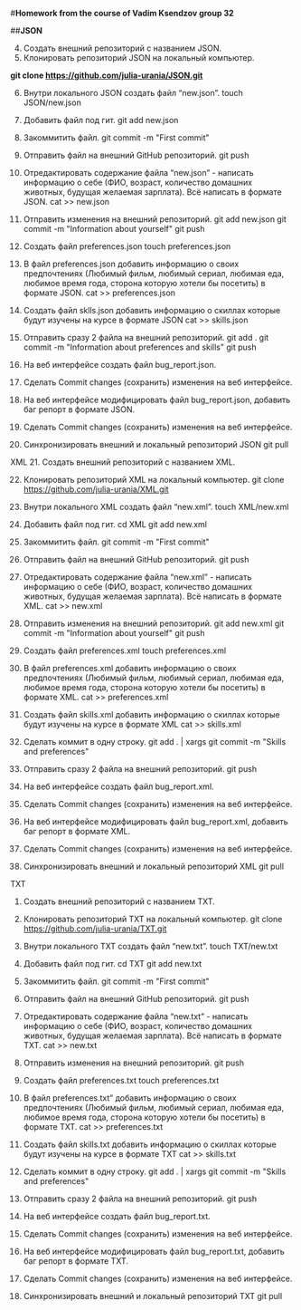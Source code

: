 #**Homework from the course of Vadim Ksendzov group 32**

##**JSON**

4. Создать внешний репозиторий c названием JSON.
5. Клонировать репозиторий JSON на локальный компьютер.

__git clone https://github.com/julia-urania/JSON.git__

6. Внутри локального JSON создать файл “new.json”.
touch JSON/new.json

7. Добавить файл под гит.
git add new.json

8. Закоммитить файл.
git commit -m "First commit"

9. Отправить файл на внешний GitHub репозиторий.
git push

10. Отредактировать содержание файла “new.json” - написать информацию о себе 
(ФИО, возраст, количество домашних животных, будущая желаемая зарплата). Всё написать в формате JSON.
cat >> new.json

11. Отправить изменения на внешний репозиторий.
git add new.json
git commit -m "Information about yourself"
git push

12. Создать файл preferences.json
touch preferences.json

 13. В файл preferences.json добавить информацию о своих предпочтениях 
(Любимый фильм, любимый сериал, любимая еда, любимое время года, сторона которую хотели бы посетить) в формате JSON.
cat >> preferences.json

 14. Создать файл sklls.json добавить информацию о скиллах которые будут изучены на курсе в формате JSON
cat >> skills.json

 15. Отправить сразу 2 файла на внешний репозиторий.
git add .
git commit -m "Information about preferences and skills"
git push

 16. На веб интерфейсе создать файл bug_report.json.

 17. Сделать Commit changes (сохранить) изменения на веб интерфейсе.

 18. На веб интерфейсе модифицировать файл bug_report.json, добавить баг репорт в формате JSON.

 19. Сделать Commit changes (сохранить) изменения на веб интерфейсе.

 20. Синхронизировать внешний и локальный репозиторий JSON
git pull




XML
 21. Создать внешний репозиторий c названием XML.

 22. Клонировать репозиторий XML на локальный компьютер.
git clone https://github.com/julia-urania/XML.git

 23. Внутри локального XML создать файл “new.xml”.
touch XML/new.xml

 24. Добавить файл под гит.
cd XML
git add new.xml

 25. Закоммитить файл.
git commit -m "First commit"

 26. Отправить файл на внешний GitHub репозиторий.
git push

 27. Отредактировать содержание файла “new.xml” - написать информацию о себе 
(ФИО, возраст, количество домашних животных, будущая желаемая зарплата). Всё написать в формате XML.
cat >> new.xml

 28. Отправить изменения на внешний репозиторий.
git add new.xml
git commit -m "Information about yourself"
git push

 29. Создать файл preferences.xml
touch preferences.xml

 30. В файл preferences.xml добавить информацию о своих предпочтениях 
(Любимый фильм, любимый сериал, любимая еда, любимое время года, сторона которую хотели бы посетить) в формате XML.
cat >> preferences.xml

 31. Создать файл skills.xml добавить информацию о скиллах которые будут изучены на курсе в формате XML
cat >> skills.xml

 32. Сделать коммит в одну строку.
git add . | xargs git commit -m "Skills and preferences"

 33. Отправить сразу 2 файла на внешний репозиторий.
git push

 34. На веб интерфейсе создать файл bug_report.xml.

 35. Сделать Commit changes (сохранить) изменения на веб интерфейсе.

 36. На веб интерфейсе модифицировать файл bug_report.xml, добавить баг репорт в формате XML.

 37. Сделать Commit changes (сохранить) изменения на веб интерфейсе.

 38. Синхронизировать внешний и локальный репозиторий XML
git pull



TXT
 1. Создать внешний репозиторий c названием TXT.

 2. Клонировать репозиторий TXT на локальный компьютер.
git clone https://github.com/julia-urania/TXT.git

 3. Внутри локального TXT создать файл “new.txt”.
touch TXT/new.txt

 4. Добавить файл под гит.
cd TXT
git add new.txt

 5. Закоммитить файл.
git commit -m "First commit"

 6. Отправить файл на внешний GitHub репозиторий.
git push

 7. Отредактировать содержание файла “new.txt” - написать информацию о себе 
(ФИО, возраст, количество домашних животных, будущая желаемая зарплата). Всё написать в формате TXT.
cat >> new.txt

 8. Отправить изменения на внешний репозиторий.
git push

 9. Создать файл preferences.txt
touch preferences.txt

 10. В файл preferences.txt” добавить информацию о своих предпочтениях 
(Любимый фильм, любимый сериал, любимая еда, любимое время года, сторона которую хотели бы посетить) в формате TXT.
cat >> preferences.txt

 11. Создать файл skills.txt добавить информацию о скиллах которые будут изучены на курсе в формате TXT
cat >> skills.txt

 12. Сделать коммит в одну строку.
git add . | xargs git commit -m "Skills and preferences"

 13. Отправить сразу 2 файла на внешний репозиторий.
git push

 14. На веб интерфейсе создать файл bug_report.txt.

 15. Сделать Commit changes (сохранить) изменения на веб интерфейсе.

 16. На веб интерфейсе модифицировать файл bug_report.txt, добавить баг репорт в формате TXT.

 17. Сделать Commit changes (сохранить) изменения на веб интерфейсе.

 18. Синхронизировать внешний и локальный репозиторий TXT
git pull
